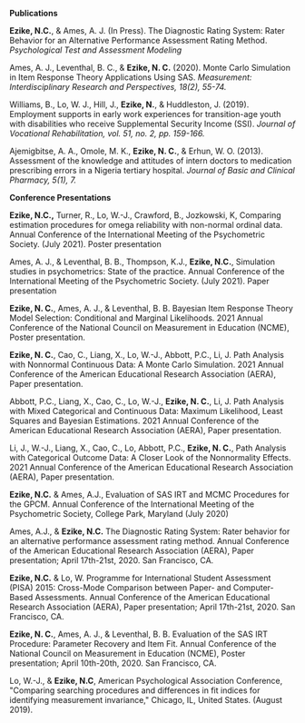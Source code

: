 **Publications**

**Ezike, N.C.**, & Ames, A. J. (In Press). The Diagnostic Rating System: Rater Behavior for an Alternative Performance Assessment Rating Method. _Psychological Test and Assessment Modeling_

Ames, A. J., Leventhal, B. C., & **Ezike, N. C.** (2020). Monte Carlo Simulation in Item Response Theory Applications Using SAS. _Measurement: Interdisciplinary Research and Perspectives, 18(2), 55-74._

Williams, B., Lo, W. J., Hill, J., **Ezike, N.**, & Huddleston, J. (2019). Employment supports in early work experiences for transition-age youth with disabilities who receive Supplemental Security Income (SSI). _Journal of Vocational Rehabilitation, vol. 51, no. 2, pp. 159-166._

Ajemigbitse, A. A., Omole, M. K., **Ezike, N. C.**, & Erhun, W. O. (2013). Assessment of the knowledge and attitudes of intern doctors to medication prescribing errors in a Nigeria tertiary hospital. _Journal of Basic and Clinical Pharmacy, 5(1), 7._

**Conference Presentations**

**Ezike, N.C.,** Turner, R., Lo, W.-J., Crawford, B., Jozkowski, K, Comparing estimation procedures for omega reliability with non-normal ordinal data. Annual Conference of the International Meeting of the Psychometric Society. (July 2021). Poster presentation

Ames, A. J., & Leventhal, B. B., Thompson, K.J., **Ezike, N.C.**, Simulation studies in psychometrics: State of the practice. Annual Conference of the International Meeting of the Psychometric Society. (July 2021). Paper presentation

**Ezike, N. C.**, Ames, A. J., & Leventhal, B. B. Bayesian Item Response Theory Model Selection: Conditional and Marginal Likelihoods. 2021 Annual Conference of the National Council on Measurement in Education (NCME), Poster presentation.

**Ezike, N. C.**, Cao, C., Liang, X., Lo, W.-J., Abbott, P.C., Li, J. Path Analysis with Nonnormal Continuous Data: A Monte Carlo Simulation. 2021 Annual Conference of the American Educational Research Association (AERA), Paper presentation.

Abbott, P.C., Liang, X., Cao, C., Lo, W.-J., **Ezike, N. C.**, Li, J. Path Analysis with Mixed Categorical and Continuous Data: Maximum Likelihood, Least Squares and Bayesian Estimations. 2021 Annual Conference of the American Educational Research Association (AERA), Paper presentation.

Li, J., W.-J., Liang, X., Cao, C., Lo, Abbott, P.C., **Ezike, N. C.**, Path Analysis with Categorical Outcome Data: A Closer Look of the Nonnormality Effects. 2021 Annual Conference of the American Educational Research Association (AERA), Paper presentation.

**Ezike, N.C.** & Ames, A.J., Evaluation of SAS IRT and MCMC Procedures for the GPCM. Annual Conference of the International Meeting of the Psychometric Society, College Park, Maryland (July 2020)

Ames, A.J., & **Ezike, N.C.** The Diagnostic Rating System: Rater behavior for an alternative performance assessment rating method. Annual Conference of the American Educational Research Association (AERA), Paper presentation; April 17th-21st, 2020. San Francisco, CA.

**Ezike, N.C.** & Lo, W. Programme for International Student Assessment (PISA) 2015: Cross-Mode Comparison between Paper- and Computer-Based Assessments. Annual Conference of the American Educational Research Association (AERA), Paper presentation; April 17th-21st, 2020. San Francisco, CA.

**Ezike, N. C.**, Ames, A. J., & Leventhal, B. B. Evaluation of the SAS IRT Procedure: Parameter Recovery and Item Fit. Annual Conference of the National Council on Measurement in Education (NCME), Poster presentation; April 10th-20th, 2020. San Francisco, CA.

Lo, W.-J., & **Ezike, N.C**, American Psychological Association Conference, "Comparing searching procedures and differences in fit indices for identifying measurement invariance," Chicago, IL, United States. (August 2019).

